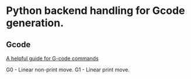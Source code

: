 # Python backend handling for Gcode generation.

## Gcode

[A helpful guide for G-code commands](https://marlinfw.org/meta/gcode/)

G0 - Linear non-print move.
G1 - Linear print move.


